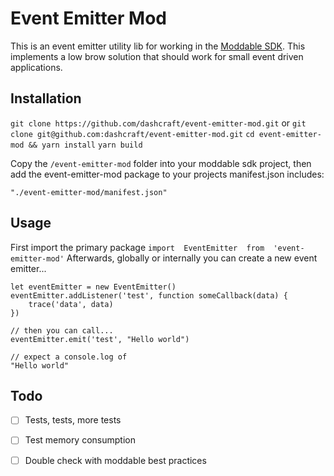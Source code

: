 
# Event Emitter Mod
This is an event emitter utility lib for working in the [Moddable SDK](https://www.moddable.com/).
This implements a low brow solution that should work for small event driven applications.

## Installation
`git clone https://github.com/dashcraft/event-emitter-mod.git` or `git clone git@github.com:dashcraft/event-emitter-mod.git`
`cd event-emitter-mod && yarn install`
`yarn build`

Copy the `/event-emitter-mod` folder into your moddable sdk project,
then add the event-emitter-mod package to your projects manifest.json includes:

`"./event-emitter-mod/manifest.json"`

## Usage
First import the primary package
`import  EventEmitter  from  'event-emitter-mod'`
Afterwards, globally or internally you can create a new event emitter...

```
let eventEmitter = new EventEmitter()
eventEmitter.addListener('test', function someCallback(data) {
    trace('data', data)
})

// then you can call...
eventEmitter.emit('test', "Hello world")

// expect a console.log of
"Hello world"
```

## Todo
 - [ ] Tests, tests, more tests
 - [ ] Test memory consumption
 - [ ] Double check with moddable best practices
 
